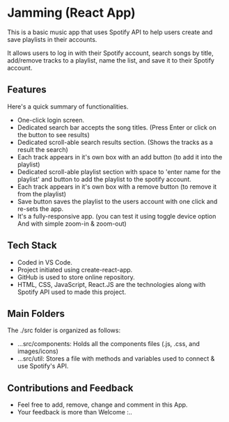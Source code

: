 # Jamming (React App)
This is a basic music app that uses Spotify API to help users create and save playlists in their accounts.

It allows users to log in with their Spotify account, search songs by title, add/remove tracks to a playlist, name the list, and save it to their Spotify account.

## Features
Here's a quick summary of functionalities.

- One-click login screen.
- Dedicated search bar accepts the song titles. (Press Enter or click on the button to see results)
- Dedicated scroll-able search results section. (Shows the tracks as a result the search)
- Each track appears in it's own box with an add button (to add it into the playlist)
- Dedicated scroll-able playlist section with space to 'enter name for the playlist' and button to add the playlist to the spotify account.
- Each track appears in it's own box with a remove button (to remove it from the playlist)
- Save button saves the playlist to the users account with one click and re-sets the app.
- It's a fully-responsive app. (you can test it using toggle device option And with simple zoom-in & zoom-out)

## Tech Stack
- Coded in VS Code.
- Project initiated using create-react-app.
- GitHub is used to store online repository.
- HTML, CSS, JavaScript, React.JS are the technologies along with Spotify API used to made this project.

## Main Folders
The ./src folder is organized as follows:

- ...src/components: Holds all the components files (.js, .css, and images/icons)
- ...src/util: Stores a file with methods and variables used to connect & use Spotify's API.

## Contributions and Feedback
- Feel free to add, remove, change and comment in this App.
- Your feedback is more than Welcome :.. 